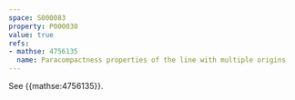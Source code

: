 ```yaml
---
space: S000083
property: P000030
value: true
refs:
- mathse: 4756135
  name: Paracompactness properties of the line with multiple origins
---
```


See {{mathse:4756135}}.
